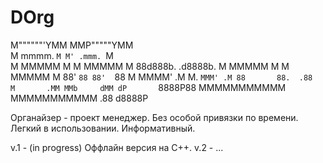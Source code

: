 # DOrg

M""""""'YMM MMP"""""YMM                   
M  mmmm. `M M' .mmm. `M                   
M  MMMMM  M M  MMMMM  M 88d888b. .d8888b. 
M  MMMMM  M M  MMMMM  M 88'  `88 88'  `88 
M  MMMM' .M M. `MMM' .M 88       88.  .88 
M       .MM MMb     dMM dP       `8888P88 
MMMMMMMMMMM MMMMMMMMMMM               .88 
                                  d8888P  

Органайзер - проект менеджер. Без особой привязки по времени. Легкий в использовании. Информативный. 

v.1 - (in progress) Оффлайн версия на С++. 
v.2 - ...
